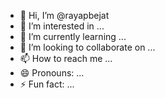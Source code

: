 - 👋 Hi, I’m @rayapbejat
- 👀 I’m interested in ...
- 🌱 I’m currently learning ...
- 💞️ I’m looking to collaborate on ...
- 📫 How to reach me ...
- 😄 Pronouns: ...
- ⚡ Fun fact: ...

<!---
rayapbejat/rayapbejat is a ✨ special ✨ repository because its `README.md` (this file) appears on your GitHub profile.
You can click the Preview link to take a look at your changes.
--->
